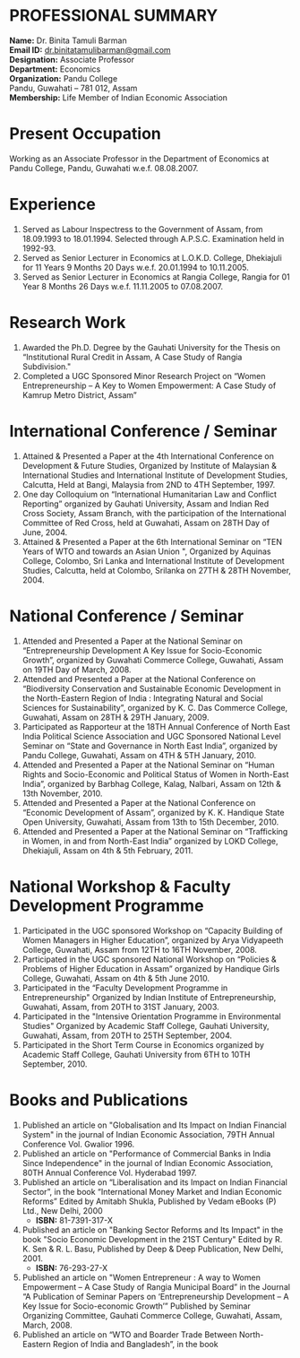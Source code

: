 # **PROFESSIONAL SUMMARY**

**Name:** Dr. Binita Tamuli Barman  
**Email ID:** dr.binitatamulibarman@gmail.com  
**Designation:** Associate Professor  
**Department:** Economics  
**Organization:** Pandu College  
Pandu, Guwahati – 781 012, Assam  
**Membership:** Life Member of Indian Economic Association  

# **Present Occupation**

Working as an Associate Professor in the Department of Economics at Pandu College, Pandu, Guwahati w.e.f. 08.08.2007.

# **Experience**

1. Served as Labour Inspectress to the Government of Assam, from 18.09.1993 to 18.01.1994. Selected through A.P.S.C. Examination held in 1992-93.
2. Served as Senior Lecturer in Economics at L.O.K.D. College, Dhekiajuli for 11 Years 9 Months 20 Days w.e.f. 20.01.1994 to 10.11.2005.
3. Served as Senior Lecturer in Economics at Rangia College, Rangia for 01 Year 8 Months 26 Days w.e.f. 11.11.2005 to 07.08.2007.

# **Research Work**

1. Awarded the Ph.D. Degree by the Gauhati University for the Thesis on “Institutional Rural Credit in Assam, A Case Study of Rangia Subdivision."
2. Completed a UGC Sponsored Minor Research Project on “Women Entrepreneurship – A Key to Women Empowerment: A Case Study of Kamrup Metro District, Assam”

# **International Conference / Seminar**

1. Attained & Presented a Paper at the 4th International Conference on Development & Future Studies, Organized by Institute of Malaysian & International Studies and International Institute of Development Studies, Calcutta, Held at Bangi, Malaysia from 2ND to 4TH September, 1997.
2. One day Colloquium on “International Humanitarian Law and Conflict Reporting” organized by Gauhati University, Assam and Indian Red Cross Society, Assam Branch, with the participation of the International Committee of Red Cross, held at Guwahati, Assam on 28TH Day of June, 2004.
3. Attained & Presented a Paper at the 6th International Seminar on “TEN Years of WTO and towards an Asian Union ", Organized by Aquinas College, Colombo, Sri Lanka and International Institute of Development Studies, Calcutta, held at Colombo, Srilanka on 27TH & 28TH November, 2004.

# **National Conference / Seminar**

1. Attended and Presented a Paper at the National Seminar on “Entrepreneurship Development A Key Issue for Socio-Economic Growth”, organized by Guwahati Commerce College, Guwahati, Assam on 19TH Day of March, 2008.
2. Attended and Presented a Paper at the National Conference on “Biodiversity Conservation and Sustainable Economic Development in the North-Eastern Region of India : Integrating Natural and Social Sciences for Sustainability”, organized by K. C. Das Commerce College, Guwahati, Assam on 28TH & 29TH January, 2009.
3. Participated as Rapporteur at the 18TH Annual Conference of North East India Political Science Association and UGC Sponsored National Level Seminar on “State and Governance in North East India”, organized by Pandu College, Guwahati, Assam on 4TH & 5TH January, 2010.
4. Attended and Presented a Paper at the National Seminar on “Human Rights and Socio-Economic and Political Status of Women in North-East India”, organized by Barbhag College, Kalag, Nalbari, Assam on 12th  & 13th November, 2010.
5. Attended and Presented a Paper at the National Conference on “Economic Development of Assam”, organized by K. K. Handique State Open University, Guwahati, Assam from 13th to 15th December, 2010.
6. Attended and Presented a Paper at the National Seminar on “Trafficking in Women, in and from North-East India” organized by LOKD College, Dhekiajuli, Assam on 4th & 5th February, 2011.

# **National Workshop & Faculty Development Programme**

1. Participated in the UGC sponsored Workshop on “Capacity Building of Women Managers in Higher Education”, organized by Arya Vidyapeeth College, Guwahati, Assam from 12TH to 16TH November, 2008.
2. Participated in the UGC sponsored National Workshop on “Policies & Problems of Higher Education in Assam” organized by Handique Girls College, Guwahati, Assam on 4th & 5th June 2010.
3. Participated in the “Faculty Development Programme in Entrepreneurship" Organized by Indian Institute of Entrepreneurship, Guwahati, Assam, from 20TH to 31ST January, 2003.
4. Participated in the "Intensive Orientation  Programme in Environmental Studies" Organized by  Academic Staff College, Gauhati University, Guwahati, Assam, from 20TH to 25TH September, 2004.
5. Participated in the Short Term Course in Economics organized by Academic Staff College, Gauhati University from 6TH to 10TH September, 2010.

# **Books and Publications**

1. Published an article on "Globalisation and Its Impact on Indian Financial System" in the journal of Indian Economic Association, 79TH Annual Conference Vol. Gwalior 1996.
2. Published an article on "Performance of Commercial Banks in India Since Independence" in the journal of Indian Economic Association, 80TH Annual Conference Vol. Hyderabad 1997.
3. Published an article on “Liberalisation and its Impact on Indian Financial Sector”, in the book “International Money Market and Indian Economic Reforms” Edited by Amitabh Shukla, Published by Vedam eBooks (P) Ltd., New Delhi, 2000
   - **ISBN:** 81-7391-317-X
4. Published an article on "Banking Sector Reforms and Its Impact" in the book "Socio Economic Development in the 21ST Century" Edited by R. K. Sen & R. L. Basu, Published by  Deep & Deep Publication, New Delhi, 2001.
   - **ISBN:** 76-293-27-X
5. Published an article on "Women Entrepreneur : A way to Women Empowerment – A Case Study of Rangia Municipal Board” in the Journal “A Publication of Seminar Papers on ‘Entrepreneurship Development – A Key Issue for Socio-economic Growth’” Published by Seminar Organizing Committee, Gauhati Commerce College, Guwahati, Assam, March,  2008.
6. Published an article on “WTO and Boarder Trade Between North-Eastern Region of India and Bangladesh”, in the book
